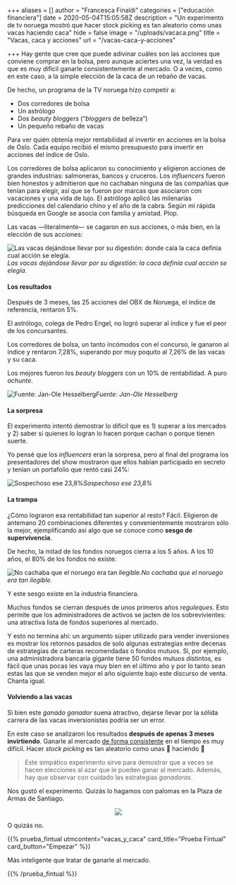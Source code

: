 +++
aliases = []
author = "Francesca Finaldi"
categories = ["educación financiera"]
date = 2020-05-04T15:05:58Z
description = "Un experimento de tv noruega mostró que hacer stock picking es tan aleatorio como unas vacas haciendo caca"
hide = false
image = "/uploads/vacaca.png"
title = "Vacas, caca y acciones"
url = "/vacas-caca-y-acciones"

+++
Hay gente que cree que puede adivinar cuáles son las acciones que conviene comprar en la bolsa, pero aunque aciertes una vez, la verdad es que es muy difícil ganarle consistentemente al mercado. O a veces, como en este caso, a la simple elección de la caca de un rebaño de vacas.

De hecho, un programa de la TV noruega hizo competir a:

* Dos corredores de bolsa
* Un astrólogo
* Dos _beauty bloggers_ (“_bloggers_ de belleza”)
* Un pequeño rebaño de vacas

Para ver quién obtenía mejor rentabilidad al invertir en acciones en la bolsa de Oslo. Cada equipo recibió el mismo presupuesto para invertir en acciones del índice de Oslo.

Los corredores de bolsa aplicaron su conocimiento y eligieron acciones de grandes industrias: salmoneras, bancos y cruceros. Los _influencers_ fueron bien honestos y admitieron que no cachaban ninguna de las compañías que tenían para elegir, así que se fueron por marcas que asociaron con vacaciones y una vida de lujo. El astrólogo aplicó las milenarias predicciones del calendario chino y el año de la cabra. Según mi rápida búsqueda en Google se asocia con familia y amistad. Plop.

Las vacas —literalmente— se cagaron en sus acciones, o más bien, en la elección de sus acciones:

![Las vacas dejándose llevar por su digestión: donde caía la caca definía cual acción se elegía.](/uploads/caca.jpeg)_Las vacas dejándose llevar por su digestión: la caca definía cual acción se elegía._

#### Los resultados

Después de 3 meses, las 25 acciones del OBX de Noruega, el índice de referencia, rentaron 5%.

El astrólogo, colega de Pedro Engel, no logró superar al índice y fue el peor de los concursantes.

Los corredores de bolsa, un tanto incómodos con el concurso, le ganaron al índice y rentaron 7,28%, superando por muy poquito al 7,26% de las vacas y su caca.

Los mejores fueron los _beauty bloggers_ con un 10% de rentabilidad. A puro _achunte_.

![Fuente: Jan-Ole Hesselberg](/uploads/coronas.jpg)_Fuente: Jan-Ole Hesselberg_

#### La sorpresa

El experimento intentó demostrar lo difícil que es 1) superar a los mercados y 2) saber si quienes lo logran lo hacen porque cachan o porque tienen suerte.

Yo pensé que los _influencers_ eran la sorpresa, pero al final del programa los presentadores del show mostraron que ellos habían participado en secreto y tenían un portafolio que rentó casi 24%:

![Sospechoso ese 23,8%](/uploads/g1.jpeg)_Sospechoso ese 23,8%_

#### La trampa

¿Cómo lograron esa rentabilidad tan superior al resto? Fácil. Eligieron de antemano 20 combinaciones diferentes y convenientemente mostraron sólo la mejor, ejemplificando así algo que se conoce como **sesgo de supervivencia**.

De hecho, la mitad de los fondos noruegos cierra a los 5 años. A los 10 años, el 80% de los fondos no existe:

![No cachaba que el noruego era tan ilegible.](/uploads/g2.jpeg)_No cachaba que el noruego era tan ilegible._

Y este sesgo existe en la industria financiera.

Muchos fondos se cierran después de unos primeros años _reguleques_. Esto permite que los administradores de activos se jacten de los sobrevivientes: una atractiva lista de fondos superiores al mercado.

Y esto no termina ahí: un argumento súper utilizado para vender inversiones es mostrar los retornos pasados de solo algunas estrategias entre decenas de estrategias de carteras recomendadas o fondos mutuos. Si, por ejemplo, una administradora bancaria gigante tiene 50 fondos mutuos distintos, es fácil que unas pocas les vaya muy bien en el último año y por lo tanto sean estas las que se venden mejor el año siguiente bajo este discurso de venta. Chanta igual.

#### Volviendo a las vacas

Si bien este _ganado ganador_ suena atractivo, dejarse llevar por la sólida carrera de las vacas inversionistas podría ser un error.

En este caso se analizaron los resultados **después de apenas 3 meses invirtiendo**. Ganarle al mercado [de forma consistente](https://edu.fintual.cl/ganarle-al-mercado/) en el tiempo es muy difícil. Hacer _stock picking_ es tan aleatorio como unas 🐄 haciendo 💩

> Este simpático experimento sirve para demostrar que a veces se hacen elecciones al azar que le pueden ganar al mercado. Además, hay que observar con cuidado las estrategias _ganadoras_. 

Nos gustó el experimento. Quizás lo hagamos con palomas en la Plaza de Armas de Santiago.

<div style="text-align:center"> <figure> <img src="/uploads/palomas.gif"> <figcaption>
</figcaption> </figure> </div>

O quizás no.

{{% prueba_fintual
utmcontent="vacas_y_caca"
card_title="Prueba Fintual"
card_button="Empezar" %}}

Más inteligente que tratar de ganarle al mercado.

{{% /prueba_fintual %}}